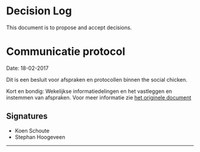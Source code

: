 # Decision Log

This document is to propose and accept decisions. 

# Communicatie protocol
Date: 18-02-2017

Dit is een besluit voor afspraken en protocollen binnen the social chicken. 

Kort en bondig: Wekelijkse informatiedelingen en het vastleggen en instemmen van afspraken. 
Voor meer informatie zie [het originele document](https://github.com/TheSocialChicken/orga/blob/master/CommunicatieProtocol.pdf)

## Signatures

- Koen Schoute
- Stephan Hoogeveen

-----
